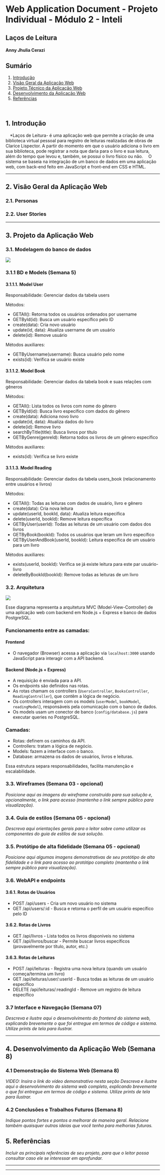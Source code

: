 # Web Application Document - Projeto Individual - Módulo 2 - Inteli

## Laços de Leitura

#### Anny Jhulia Cerazi

## Sumário

1. [Introdução](#c1)  
2. [Visão Geral da Aplicação Web](#c2)  
3. [Projeto Técnico da Aplicação Web](#c3)  
4. [Desenvolvimento da Aplicação Web](#c4)  
5. [Referências](#c5)  

<br>

## <a name="c1"></a>1. Introdução

&emsp;*Laços de Leitura- é uma aplicação web que permite a criação de uma biblioteca virtual pessoal para registro de leituras realizadas de obras de Clarice Lispector. A partir do momento em que o usuário adiciona o livro em sua biblioteca, pode registrar a nota que daria para o livro e sua leitura, além do tempo que levou e, também, se possui o livro físico ou não.
&emsp;O sistema se baseia na integração de um banco de dados em uma aplicação web, com back-end feito em JavaScript e front-end em CSS e HTML.

---

## <a name="c2"></a>2. Visão Geral da Aplicação Web

### 2.1. Personas

### 2.2. User Stories

---

## <a name="c3"></a>3. Projeto da Aplicação Web

### 3.1. Modelagem do banco de dados

<img src='../modelo-banco.png'>

### 3.1.1 BD e Models (Semana 5)

#### 3.1.1.1. Model User

Responsabilidade: Gerenciar dados da tabela users

Métodos:
- GETAll(): Retorna todos os usuários ordenados por username
- GETById(id): Busca um usuário específico pelo ID
- create(data): Cria novo usuário
- update(id, data): Atualiza username de um usuário
- delete(id): Remove usuário

Métodos auxiliares:
- GETByUsername(username): Busca usuário pelo nome
- exists(id): Verifica se usuário existe


#### 3.1.1.2. Model Book
Responsabilidade: Gerenciar dados da tabela book e suas relações com gêneros

Métodos:
- GETAll(): Lista todos os livros com nome do gênero
- GETById(id): Busca livro específico com dados do gênero
- create(data): Adiciona novo livro
- update(id, data): Atualiza dados do livro
- delete(id): Remove livro
- searchByTitle(title): Busca livros por título
- GETByGenre(genreId): Retorna todos os livros de um gênero específico

Métodos auxiliares:
- exists(id): Verifica se livro existe


#### 3.1.1.3. Model Reading
Responsabilidade: Gerenciar dados da tabela users_book (relacionamento entre usuários e livros)

Métodos:
- GETAll(): Todas as leituras com dados de usuário, livro e gênero
- create(data): Cria nova leitura
- update(userId, bookId, data): Atualiza leitura específica
- delete(userId, bookId): Remove leitura específica
- GETByUser(userId): Todas as leituras de um usuário com dados dos livros
- GETByBook(bookId): Todos os usuários que leram um livro específico
- GETByUserAndBook(userId, bookId): Leitura específica de um usuário para um livro

Métodos auxiliares:
- exists(userId, bookId): Verifica se já existe leitura para este par usuário-livro
- deleteByBookId(bookId): Remove todas as leituras de um livro

### 3.2. Arquitetura

<img src= '../diagrama-arquitetura-mvc.jpg'>

Esse diagrama representa a arquitetura MVC (Model-View-Controller) de uma aplicação web com backend em Node.js + Express e banco de dados PostgreSQL.

### Funcionamento entre as camadas:

#### Frontend

- O navegador (Browser) acessa a aplicação via `localhost:3000` usando JavaScript para interagir com a API backend.

#### Backend (Node.js + Express)

- A requisição é enviada para a API.
- Os endpoints são definidos nas rotas.
- As rotas chamam os controllers (`UsersController`, `BooksController`, `ReadingController`), que contêm a lógica de negócio.
- Os controllers interagem com os models (`userModel`, `bookModel`, `readingModel`), responsáveis pela comunicação com o banco de dados.
- Os models usam um conector de banco (`config/database.js`) para executar queries no PostgreSQL.

### Camadas:

- Rotas: definem os caminhos da API.
- Controllers: tratam a lógica de negócio.
- Models: fazem a interface com o banco.
- Database: armazena os dados de usuários, livros e leituras.

Essa estrutura separa responsabilidades, facilita manutenção e escalabilidade.


### 3.3. Wireframes (Semana 03 - opcional)

*Posicione aqui as imagens do wireframe construído para sua solução e, opcionalmente, o link para acesso (mantenha o link sempre público para visualização).*

### 3.4. Guia de estilos (Semana 05 - opcional)

*Descreva aqui orientações gerais para o leitor sobre como utilizar os componentes do guia de estilos de sua solução.*


### 3.5. Protótipo de alta fidelidade (Semana 05 - opcional)

*Posicione aqui algumas imagens demonstrativas de seu protótipo de alta fidelidade e o link para acesso ao protótipo completo (mantenha o link sempre público para visualização).*

### 3.6. WebAPI e endpoints 

#### 3.6.1. Rotas de Usuários

- POST /api/users - Cria um novo usuário no sistema
- GET /api/users/:id - Busca e retorna o perfil de um usuário específico pelo ID

#### 3.6.2. Rotas de Livros

- GET /api/livros - Lista todos os livros disponíveis no sistema
- GET /api/livros/buscar - Permite buscar livros específicos (provavelmente por título, autor, etc.)

#### 3.6.3. Rotas de Leituras

- POST /api/leituras - Registra uma nova leitura (quando um usuário começa/termina um livro)
- GET /api/leituras/user/:userId - Busca todas as leituras de um usuário específico
- DELETE /api/leituras/:readingId - Remove um registro de leitura específico

### 3.7 Interface e Navegação (Semana 07)

*Descreva e ilustre aqui o desenvolvimento do frontend do sistema web, explicando brevemente o que foi entregue em termos de código e sistema. Utilize prints de tela para ilustrar.*

---

## <a name="c4"></a>4. Desenvolvimento da Aplicação Web (Semana 8)

### 4.1 Demonstração do Sistema Web (Semana 8)

*VIDEO: Insira o link do vídeo demonstrativo nesta seção*
*Descreva e ilustre aqui o desenvolvimento do sistema web completo, explicando brevemente o que foi entregue em termos de código e sistema. Utilize prints de tela para ilustrar.*

### 4.2 Conclusões e Trabalhos Futuros (Semana 8)

*Indique pontos fortes e pontos a melhorar de maneira geral.*
*Relacione também quaisquer outras ideias que você tenha para melhorias futuras.*



## <a name="c5"></a>5. Referências

_Incluir as principais referências de seu projeto, para que o leitor possa consultar caso ele se interessar em aprofundar._<br>

---
---